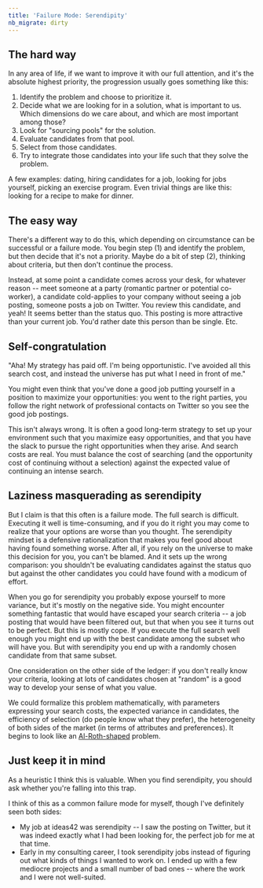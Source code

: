 ```yaml
---
title: 'Failure Mode: Serendipity'
nb_migrate: dirty
---
```


## The hard way

In any area of life, if we want to improve it with our full attention, and it's the absolute highest priority, the progression usually goes something like this:
1. Identify the problem and choose to prioritize it.
1. Decide what we are looking for in a solution, what is important to us. Which dimensions do we care about, and which are most important among those?
1. Look for "sourcing pools" for the solution.
1. Evaluate candidates from that pool.
1. Select from those candidates.
1. Try to integrate those candidates into your life such that they solve the problem.

A few examples: dating, hiring candidates for a job, looking for jobs yourself, picking an exercise program. Even trivial things are like this: looking for a recipe to make for dinner.

## The easy way

There's a different way to do this, which depending on circumstance can be successful or a failure mode. You begin step (1) and identify the problem, but then decide that it's not a priority. Maybe do a bit of step (2), thinking about criteria, but then don't continue the process.

Instead, at some point a candidate comes across your desk, for whatever reason -- meet someone at a party (romantic partner or potential co-worker), a candidate cold-applies to your company without seeing a job posting, someone posts a job on Twitter. You review this candidate, and yeah! It seems better than the status quo. This posting is more attractive than your current job. You'd rather date this person than be single. Etc.

## Self-congratulation

"Aha! My strategy has paid off. I'm being opportunistic. I've avoided all this search cost, and instead the universe has put what I need in front of me."

You might even think that you've done a good job putting yourself in a position to maximize your opportunities: you went to the right parties, you follow the right network of professional contacts on Twitter so you see the good job postings.

This isn't always wrong. It is often a good long-term strategy to set up your environment such that you maximize easy opportunities, and that you have the slack to pursue the right opportunities when they arise. And search costs are real. You must balance the cost of searching (and the opportunity cost of continuing without a selection) against the expected value of continuing an intense search.

## Laziness masquerading as serendipity 

But I claim is that this often is a failure mode. The full search is difficult. Executing it well is time-consuming, and if you do it right you may come to realize that your options are worse than you thought. The serendipity mindset is a defensive rationalization that makes you feel good about having found something worse. After all, if you rely on the universe to make this decision for you, you can't be blamed. And it sets up the wrong comparison: you shouldn't be evaluating candidates against the status quo but against the other candidates you could have found with a modicum of effort.

When you go for serendipity you probably expose yourself to more variance, but it's mostly on the negative side. You might encounter something fantastic that would have escaped your search criteria -- a job posting that would have been filtered out, but that when you see it turns out to be perfect. But this is mostly cope. If you execute the full search well enough you might end up with the best candidate among the subset who will have you. But with serendipity you end up with a randomly chosen candidate from that same subset.

One consideration on the other side of the ledger: if you don't really know your criteria, looking at lots of candidates chosen at "random" is a good way to develop your sense of what you value.

We could formalize this problem mathematically, with parameters expressing your search costs, the expected variance in candidates, the efficiency of selection (do people know what they prefer), the heterogeneity of both sides of the market (in terms of attributes and preferences). It begins to look like an [Al-Roth-shaped](https://amzn.to/34ncDxT) problem.

## Just keep it in mind

As a heuristic I think this is valuable. When you find serendipity, you should ask whether you're falling into this trap. 

I think of this as a common failure mode for myself, though I've definitely seen both sides:
* My job at ideas42 was serendipity -- I saw the posting on Twitter, but it was indeed exactly what I had been looking for, the perfect job for me at that time.
* Early in my consulting career, I took serendipity jobs instead of figuring out what kinds of things I wanted to work on. I ended up with a few mediocre projects and a small number of bad ones -- where the work and I were not well-suited.


